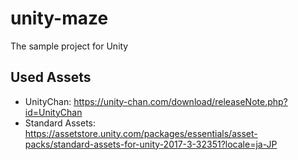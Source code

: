 # unity-maze

The sample project for Unity

## Used Assets

- UnityChan: https://unity-chan.com/download/releaseNote.php?id=UnityChan
- Standard Assets: https://assetstore.unity.com/packages/essentials/asset-packs/standard-assets-for-unity-2017-3-32351?locale=ja-JP
